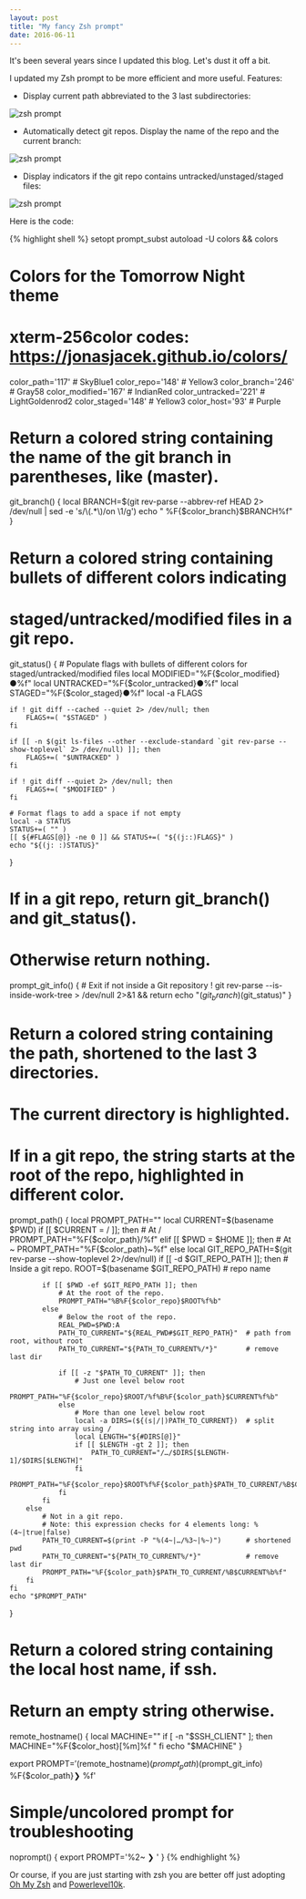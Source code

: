 ```yaml
---
layout: post
title: "My fancy Zsh prompt"
date: 2016-06-11
---
```


It's been several years since I updated this blog. Let's dust it off a bit.

I updated my Zsh prompt to be more efficient and more useful. Features:

- Display current path abbreviated to the 3 last subdirectories:

![zsh prompt](/assets/zsh_new-2.png)

- Automatically detect git repos. Display the name of the repo and the current branch:

![zsh prompt](/assets/zsh_new-3.png)

- Display indicators if the git repo contains untracked/unstaged/staged files:

![zsh prompt](/assets/zsh_new-4.png)

Here is the code:

{% highlight shell %}
setopt prompt_subst
autoload -U colors && colors

# Colors for the Tomorrow Night theme
# xterm-256color codes: https://jonasjacek.github.io/colors/
color_path='117'      # SkyBlue1
color_repo='148'      # Yellow3
color_branch='246'    # Gray58
color_modified='167'  # IndianRed
color_untracked='221' # LightGoldenrod2
color_staged='148'    # Yellow3
color_host='93'       # Purple

# Return a colored string containing the name of the git branch in parentheses, like (master).
git_branch() {
    local BRANCH=$(git rev-parse --abbrev-ref HEAD 2> /dev/null | sed -e 's/\(.*\)/on \1/g')
    echo " %F{$color_branch}$BRANCH%f"
}

# Return a colored string containing bullets of different colors indicating
# staged/untracked/modified files in a git repo.
git_status() {
    # Populate flags with bullets of different colors for staged/untracked/modified files
    local MODIFIED="%F{$color_modified}●%f"
    local UNTRACKED="%F{$color_untracked}●%f"
    local STAGED="%F{$color_staged}●%f"
    local -a FLAGS

    if ! git diff --cached --quiet 2> /dev/null; then
        FLAGS+=( "$STAGED" )
    fi

    if [[ -n $(git ls-files --other --exclude-standard `git rev-parse --show-toplevel` 2> /dev/null) ]]; then
        FLAGS+=( "$UNTRACKED" )
    fi

    if ! git diff --quiet 2> /dev/null; then
        FLAGS+=( "$MODIFIED" )
    fi

    # Format flags to add a space if not empty
    local -a STATUS
    STATUS+=( "" )
    [[ ${#FLAGS[@]} -ne 0 ]] && STATUS+=( "${(j::)FLAGS}" )
    echo "${(j: :)STATUS}"
}

# If in a git repo, return git_branch() and git_status().
# Otherwise return nothing.
prompt_git_info() {
    # Exit if not inside a Git repository
    ! git rev-parse --is-inside-work-tree > /dev/null 2>&1 && return
    echo "$(git_branch)$(git_status)"
}

# Return a colored string containing the path, shortened to the last 3 directories.
# The current directory is highlighted.
# If in a git repo, the string starts at the root of the repo, highlighted in different color.
prompt_path() {
    local PROMPT_PATH=""
    local CURRENT=$(basename $PWD)
    if [[ $CURRENT = / ]]; then
        # At /
        PROMPT_PATH="%F{$color_path}/%f"
    elif [[ $PWD = $HOME ]]; then
        # At ~
        PROMPT_PATH="%F{$color_path}~%f"
    else
        local GIT_REPO_PATH=$(git rev-parse --show-toplevel 2>/dev/null)
        if [[ -d $GIT_REPO_PATH ]]; then
            # Inside a git repo.
            ROOT=$(basename $GIT_REPO_PATH)  # repo name

            if [[ $PWD -ef $GIT_REPO_PATH ]]; then
                # At the root of the repo.
                PROMPT_PATH="%B%F{$color_repo}$ROOT%f%b"
            else
                # Below the root of the repo.
                REAL_PWD=$PWD:A
                PATH_TO_CURRENT="${REAL_PWD#$GIT_REPO_PATH}"  # path from root, without root
                PATH_TO_CURRENT="${PATH_TO_CURRENT%/*}"       # remove last dir

                if [[ -z "$PATH_TO_CURRENT" ]]; then
                    # Just one level below root
                    PROMPT_PATH="%F{$color_repo}$ROOT/%f%B%F{$color_path}$CURRENT%f%b"
                else
                    # More than one level below root
                    local -a DIRS=(${(s|/|)PATH_TO_CURRENT})  # split string into array using /
                    local LENGTH="${#DIRS[@]}"
                    if [[ $LENGTH -gt 2 ]]; then
                        PATH_TO_CURRENT="/…/$DIRS[$LENGTH-1]/$DIRS[$LENGTH]"
                    fi
                    PROMPT_PATH="%F{$color_repo}$ROOT%f%F{$color_path}$PATH_TO_CURRENT/%B$CURRENT%b%f"
                fi
            fi
        else
            # Not in a git repo.
            # Note: this expression checks for 4 elements long: %(4~|true|false)
            PATH_TO_CURRENT=$(print -P "%(4~|…/%3~|%~)")      # shortened pwd
            PATH_TO_CURRENT="${PATH_TO_CURRENT%/*}"           # remove last dir
            PROMPT_PATH="%F{$color_path}$PATH_TO_CURRENT/%B$CURRENT%b%f"
        fi
    fi
    echo "$PROMPT_PATH"
}

# Return a colored string containing the local host name, if ssh.
# Return an empty string otherwise.
remote_hostname() {
    local MACHINE=""
    if [ -n "$SSH_CLIENT" ]; then
        MACHINE="%F{$color_host}[%m]%f "
    fi
    echo "$MACHINE"
}

export PROMPT=$'$(remote_hostname)$(prompt_path)$(prompt_git_info) %F{$color_path}❯ %f'

# Simple/uncolored prompt for troubleshooting
noprompt() {
    export PROMPT='%2~ ❯ '
}
{% endhighlight %}


Or course, if you are just starting with zsh you are better off just adopting
[Oh My Zsh](https://ohmyz.sh) and [Powerlevel10k](https://github.com/romkatv/powerlevel10k).

